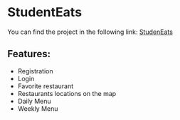 # StudentEats

You can find the project in the following link: [StudenEats](<insert link here>)

## Features:

- Registration
- Login
- Favorite restaurant
- Restaurants locations on the map
- Daily Menu
- Weekly Menu
